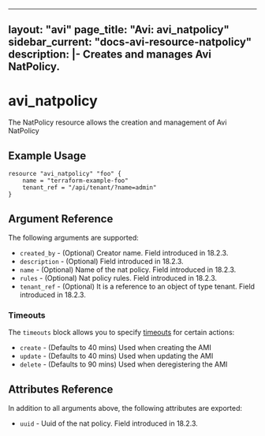 <!--
    Copyright 2021 VMware, Inc.
    SPDX-License-Identifier: Mozilla Public License 2.0
-->
---
layout: "avi"
page_title: "Avi: avi_natpolicy"
sidebar_current: "docs-avi-resource-natpolicy"
description: |-
  Creates and manages Avi NatPolicy.
---

# avi_natpolicy

The NatPolicy resource allows the creation and management of Avi NatPolicy

## Example Usage

```hcl
resource "avi_natpolicy" "foo" {
    name = "terraform-example-foo"
    tenant_ref = "/api/tenant/?name=admin"
}
```

## Argument Reference

The following arguments are supported:

* `created_by` - (Optional) Creator name. Field introduced in 18.2.3.
* `description` - (Optional) Field introduced in 18.2.3.
* `name` - (Optional) Name of the nat policy. Field introduced in 18.2.3.
* `rules` - (Optional) Nat policy rules. Field introduced in 18.2.3.
* `tenant_ref` - (Optional) It is a reference to an object of type tenant. Field introduced in 18.2.3.


### Timeouts

The `timeouts` block allows you to specify [timeouts](https://www.terraform.io/docs/configuration/resources.html#timeouts) for certain actions:

* `create` - (Defaults to 40 mins) Used when creating the AMI
* `update` - (Defaults to 40 mins) Used when updating the AMI
* `delete` - (Defaults to 90 mins) Used when deregistering the AMI

## Attributes Reference

In addition to all arguments above, the following attributes are exported:

* `uuid` -  Uuid of the nat policy. Field introduced in 18.2.3.

